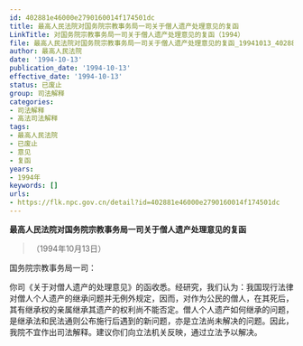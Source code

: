 ```yaml
---
id: 402881e46000e2790160014f174501dc
title: 最高人民法院对国务院宗教事务局一司关于僧人遗产处理意见的复函
LinkTitle: 对国务院宗教事务局一司关于僧人遗产处理意见的复函（1994）
file: 最高人民法院对国务院宗教事务局一司关于僧人遗产处理意见的复函_19941013_402881e46000e2790160014f174501dc.docx
author: 最高人民法院
date: '1994-10-13'
publication_date: '1994-10-13'
effective_date: '1994-10-13'
status: 已废止
group: 司法解释
categories:
- 司法解释
- 高法司法解释
tags:
- 最高人民法院
- 已废止
- 意见
- 复函
years:
- 1994年
keywords: []
urls:
- https://flk.npc.gov.cn/detail?id=402881e46000e2790160014f174501dc
---
```


**最高人民法院对国务院宗教事务局一司关于僧人遗产处理意见的复函**

> （1994年10月13日）

国务院宗教事务局一司：

你司《关于对僧人遗产的处理意见》的函收悉。经研究，我们认为：我国现行法律对僧人个人遗产的继承问题并无例外规定，因而，对作为公民的僧人，在其死后，其有继承权的亲属继承其遗产的权利尚不能否定。僧人个人遗产如何继承的问题，是继承法和民法通则公布施行后遇到的新问题，亦是立法尚未解决的问题。因此，我院不宜作出司法解释。建议你们向立法机关反映，通过立法予以解决。
